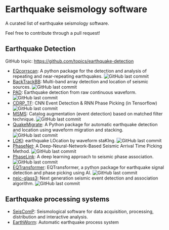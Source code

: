 # Earthquake seismology software
A curated list of earthquake seismology software.

Feel free to contribute through a pull request!

## Earthquake Detection
GitHub topic: https://github.com/topics/earthquake-detection

- [EQcorrscan](https://github.com/eqcorrscan/EQcorrscan):
  A python package for the detection and analysis of repeating and near-repeating earthquakes.
  ![GitHub last commit](https://img.shields.io/github/last-commit/eqcorrscan/EQcorrscan)
- [BackTrackBB](https://github.com/BackTrackBB/backtrackbb):
  Multi-band array detection and location of seismic sources.
  ![GitHub last commit](https://img.shields.io/github/last-commit/BackTrackBB/backtrackbb)
- [PAD](https://github.com/YijianZhou/PAD):
  Earthquake detection from raw continuous waveform.
  ![GitHub last commit](https://img.shields.io/github/last-commit/YijianZhou/PAD)
- [CDRP_TF](https://github.com/YijianZhou/CDRP_TF):
  CNN Event Detection & RNN Phase Picking (in Tensorflow)
  ![GitHub last commit](https://img.shields.io/github/last-commit/YijianZhou/CDRP_TF)
- [MSMS](https://github.com/YijianZhou/MSMS):
  Catalog augmentation (event detection) based on matched filter technique.
  ![GitHub last commit](https://img.shields.io/github/last-commit/YijianZhou/MSMS)
- [QuakeMigrate](https://github.com/QuakeMigrate/QuakeMigrate):
  A Python package for automatic earthquake detection and location using waveform migration and stacking.
  ![GitHub last commit](https://img.shields.io/github/last-commit/QuakeMigrate/QuakeMigrate)
- [LOKI](https://github.com/wulwife/LOKI):
  earthquake LOcation by waveform staKIng.
  ![GitHub last commit](https://img.shields.io/github/last-commit/wulwife/LOKI)
- [PhaseNet](https://github.com/wayneweiqiang/PhaseNet):
  A Deep-Neural-Network-Based Seismic Arrival Time Picking Method.
  ![GitHub last commit](https://img.shields.io/github/last-commit/wayneweiqiang/PhaseNet)
- [PhaseLink](https://github.com/interseismic/PhaseLink):
  A deep learning approach to seismic phase association.
  ![GitHub last commit](https://img.shields.io/github/last-commit/interseismic/PhaseLink)
- [EQTransformer](https://github.com/smousavi05/EQTransformer):
  EQTransformer, a python package for earthquake signal detection and phase picking using AI.
  ![GitHub last commit](https://img.shields.io/github/last-commit/smousavi05/EQTransformer)
- [neic-glass3](https://github.com/usgs/neic-glass3):
  Next generation seismic event detection and association algorithm.
  ![GitHub last commit](https://img.shields.io/github/last-commit/usgs/neic-glass3)


## Earthquake processing systems
- [SeisComP](https://www.seiscomp.de):
  Seismological software for data acquisition, processing, distribution and interactive analysis.
- [EarthWorm](http://www.earthwormcentral.org):
  Automatic earthquake process system
  
